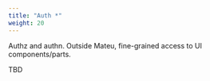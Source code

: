 ```yaml
---
title: "Auth *"
weight: 20
---
```


Authz and authn. Outside Mateu, fine-grained access to UI components/parts.

TBD

